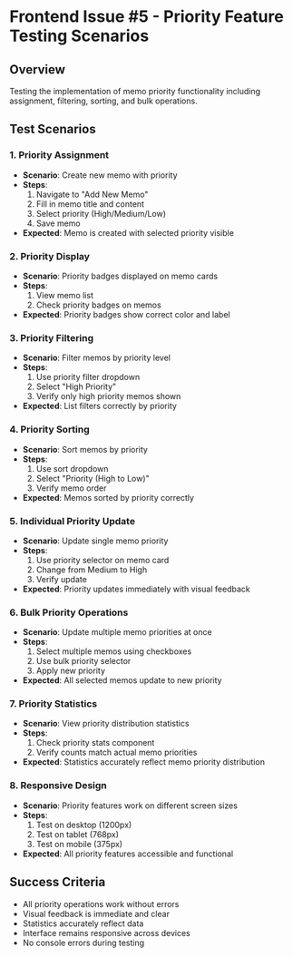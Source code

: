 # Frontend Issue #5 - Priority Feature Testing Scenarios

## Overview
Testing the implementation of memo priority functionality including assignment, filtering, sorting, and bulk operations.

## Test Scenarios

### 1. Priority Assignment
- **Scenario**: Create new memo with priority
- **Steps**:
  1. Navigate to "Add New Memo"
  2. Fill in memo title and content
  3. Select priority (High/Medium/Low)
  4. Save memo
- **Expected**: Memo is created with selected priority visible

### 2. Priority Display
- **Scenario**: Priority badges displayed on memo cards
- **Steps**:
  1. View memo list
  2. Check priority badges on memos
- **Expected**: Priority badges show correct color and label

### 3. Priority Filtering
- **Scenario**: Filter memos by priority level
- **Steps**:
  1. Use priority filter dropdown
  2. Select "High Priority"
  3. Verify only high priority memos shown
- **Expected**: List filters correctly by priority

### 4. Priority Sorting
- **Scenario**: Sort memos by priority
- **Steps**:
  1. Use sort dropdown
  2. Select "Priority (High to Low)"
  3. Verify memo order
- **Expected**: Memos sorted by priority correctly

### 5. Individual Priority Update
- **Scenario**: Update single memo priority
- **Steps**:
  1. Use priority selector on memo card
  2. Change from Medium to High
  3. Verify update
- **Expected**: Priority updates immediately with visual feedback

### 6. Bulk Priority Operations
- **Scenario**: Update multiple memo priorities at once
- **Steps**:
  1. Select multiple memos using checkboxes
  2. Use bulk priority selector
  3. Apply new priority
- **Expected**: All selected memos update to new priority

### 7. Priority Statistics
- **Scenario**: View priority distribution statistics
- **Steps**:
  1. Check priority stats component
  2. Verify counts match actual memo priorities
- **Expected**: Statistics accurately reflect memo priority distribution

### 8. Responsive Design
- **Scenario**: Priority features work on different screen sizes
- **Steps**:
  1. Test on desktop (1200px)
  2. Test on tablet (768px) 
  3. Test on mobile (375px)
- **Expected**: All priority features accessible and functional

## Success Criteria
- All priority operations work without errors
- Visual feedback is immediate and clear
- Statistics accurately reflect data
- Interface remains responsive across devices
- No console errors during testing